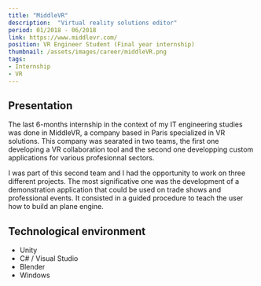 ```yaml
---
title: "MiddleVR"
description:  "Virtual reality solutions editor"
period: 01/2018 - 06/2018
link: https://www.middlevr.com/
position: VR Engineer Student (Final year internship)
thumbnail: /assets/images/career/middleVR.png
tags:
- Internship
- VR
---
```


## Presentation
The last 6-months internship in the context of my IT engineering studies was done in MiddleVR, a company based in Paris specialized in VR solutions. This company was searated in two teams, the first one developing a VR collaboration tool and the second one developping  custom applications for various profesionnal sectors.

I was part of this second team and I had the opportunity to work on three different projects. The most significative one was the development of a demonstration application that could be used on trade shows and professional events. It consisted in a guided procedure to teach the user how to build an plane engine.

## Technological environment
- Unity
- C# / Visual Studio
- Blender
- Windows